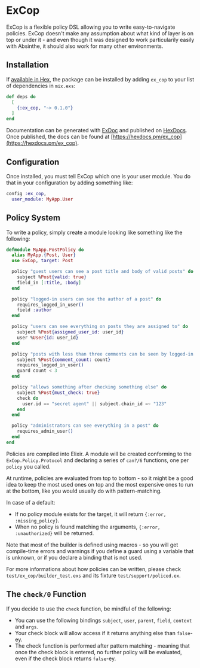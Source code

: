 # ExCop

ExCop is a flexible policy DSL allowing you to write easy-to-navigate policies. ExCop doesn't make any assumption
about what kind of layer is on top or under it - and even though it was designed to work particularily easily
with Absinthe, it should also work for many other environments.

## Installation

If [available in Hex](https://hex.pm/docs/publish), the package can be installed
by adding `ex_cop` to your list of dependencies in `mix.exs`:

```elixir
def deps do
  [
    {:ex_cop, "~> 0.1.0"}
  ]
end
```

Documentation can be generated with [ExDoc](https://github.com/elixir-lang/ex_doc)
and published on [HexDocs](https://hexdocs.pm). Once published, the docs can
be found at [https://hexdocs.pm/ex_cop](https://hexdocs.pm/ex_cop).

## Configuration

Once installed, you must tell ExCop which one is your user module. You do that in your configuration by adding
something like:

```elixir
config :ex_cop,
  user_module: MyApp.User
```

## Policy System

To write a policy, simply create a module looking like something like the following:

```elixir
defmodule MyApp.PostPolicy do
  alias MyApp.{Post, User}
  use ExCop, target: Post

  policy "guest users can see a post title and body of valid posts" do
    subject %Post{valid: true}
    field_in [:title, :body]
  end

  policy "logged-in users can see the author of a post" do
    requires_logged_in_user()
    field :author
  end

  policy "users can see everything on posts they are assigned to" do
    subject %Post{assigned_user_id: user_id}
    user %User{id: user_id}
  end

  policy "posts with less than three comments can be seen by logged-in users" do
    subject %Post{comment_count: count}
    requires_logged_in_user()
    guard count < 3
  end

  policy "allows something after checking something else" do
    subject %Post{must_check: true}
    check do
      user.id == "secret agent" || subject.chain_id =~ "123"
    end
  end

  policy "administrators can see everything in a post" do
    requires_admin_user()
  end
end
```

Policies are compiled into Elixir. A module will be created conforming to the `ExCop.Policy.Protocol` and
declaring a series of `can?/6` functions, one per `policy` you called.

At runtime, policies are evaluated from top to bottom - so it might be a good idea to keep the most used ones
on top and the most expensive ones to run at the bottom, like you would usually do with pattern-matching.

In case of a default:
- If no policy module exists for the target, it will return `{:error, :missing_policy}`.
- When no policy is found matching the arguments, `{:error, :unauthorized}` will be returned.

Note that most of the builder is defined using macros - so you will get compile-time errors and warnings
if you define a guard using a variable that is unknown, or if you declare a binding that is not used.

For more informations about how policies can be written, please check `test/ex_cop/builder_test.exs` and
its fixture `test/support/policed.ex`.

## The `check/0` Function

If you decide to use the `check` function, be mindful of the following:

- You can use the following bindings `subject`, `user`, `parent`, `field`, `context` and `args`.
- Your check block will allow access if it returns anything else than `false`-ey.
- The check function is performed after pattern matching - meaning that once the check block is entered, no further policy will be evaluated, even if the check block returns `false`-ey.

